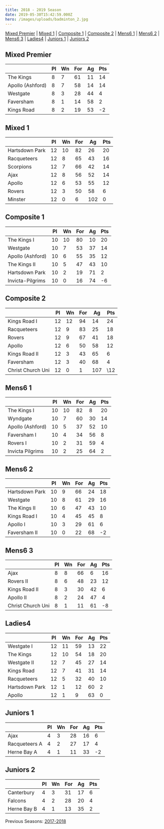 ```yaml
---
title: 2018 - 2019 Season
date: 2019-05-30T15:42:59.000Z
hero: /images/uploads/badminton_2.jpg
---
```

[Mixed Premier](#mixed-premier) | [Mixed 1](#mixed-1) | [Composite 1](#composite-1) | [Composite 2](#composite-2) | [Mens6 1](#mens6-1) | [Mens6 2](#mens6-2) | [Mens6 3](#mens6-3) | [Ladies4](#ladies4) | [Juniors 1](#juniors-1) | [Juniors 2](#juniors-2)

## Mixed Premier

|                  | Pl  | Wn  | For | Ag  | Pts |
| ---------------- | --- | --- | --- | --- | --- |
| The Kings        | 8   | 7   | 61  | 11  | 14  |
| Apollo (Ashford) | 8   | 7   | 58  | 14  | 14  |
| Westgate         | 8   | 3   | 28  | 44  | 4   |
| Faversham        | 8   | 1   | 14  | 58  | 2   |
| Kings Road       | 8   | 2   | 19  | 53  | \-2 |

## Mixed 1

|                | Pl  | Wn  | For | Ag  | Pts |
| -------------- | --- | --- | --- | --- | --- |
| Hartsdown Park | 12  | 10  | 82  | 26  | 20  |
| Racqueteers    | 12  | 8   | 65  | 43  | 16  |
| Scorpions      | 12  | 7   | 66  | 42  | 14  |
| Ajax           | 12  | 8   | 56  | 52  | 14  |
| Apollo         | 12  | 6   | 53  | 55  | 12  |
| Rovers         | 12  | 3   | 50  | 58  | 6   |
| Minster        | 12  | 0   | 6   | 102 | 0   |

## Composite 1

|                  | Pl  | Wn  | For | Ag  | Pts |
| ---------------- | --- | --- | --- | --- | --- |
| The Kings I      | 10  | 10  | 80  | 10  | 20  |
| Westgate         | 10  | 7   | 53  | 37  | 14  |
| Apollo (Ashford) | 10  | 6   | 55  | 35  | 12  |
| The Kings II     | 10  | 5   | 47  | 43  | 10  |
| Hartsdown Park   | 10  | 2   | 19  | 71  | 2   |
| Invicta-Pilgrims | 10  | 0   | 16  | 74  | \-6 |

## Composite 2

|                   | Pl  | Wn  | For | Ag  | Pts |
| ----------------- | --- | --- | --- | --- | --- |
| Kings Road I      | 12  | 12  | 94  | 14  | 24  |
| Racqueteers       | 12  | 9   | 83  | 25  | 18  |
| Rovers            | 12  | 9   | 67  | 41  | 18  |
| Apollo            | 12  | 6   | 50  | 58  | 12  |
| Kings Road II     | 12  | 3   | 43  | 65  | 6   |
| Faversham         | 12  | 3   | 40  | 68  | 4   |
| Christ Church Uni | 12  | 0   | 1   | 107 | \12 |

## Mens6 1

|                  | Pl  | Wn  | For | Ag  | Pts |
| ---------------- | --- | --- | --- | --- | --- |
| The Kings I      | 10  | 10  | 82  | 8   | 20  |
| Wyndgate         | 10  | 7   | 60  | 30  | 14  |
| Apollo (Ashford) | 10  | 5   | 37  | 52  | 10  |
| Faversham I      | 10  | 4   | 34  | 56  | 8   |
| Rovers I         | 10  | 2   | 31  | 59  | 4   |
| Invicta Pilgrims | 10  | 2   | 25  | 64  | 2   |

## Mens6 2

|                | Pl  | Wn  | For | Ag  | Pts |
| -------------- | --- | --- | --- | --- | --- |
| Hartsdown Park | 10  | 9   | 66  | 24  | 18  |
| Westgate       | 10  | 8   | 61  | 29  | 16  |
| The Kings II   | 10  | 6   | 47  | 43  | 10  |
| Kings Road I   | 10  | 4   | 45  | 45  | 8   |
| Apollo I       | 10  | 3   | 29  | 61  | 6   |
| Faversham II   | 10  | 0   | 22  | 68  | \-2 |

## Mens6 3

|                   | Pl  | Wn  | For | Ag  | Pts |
| ----------------- | --- | --- | --- | --- | --- |
| Ajax              | 8   | 8   | 66  | 6   | 16  |
| Rovers II         | 8   | 6   | 48  | 23  | 12  |
| Kings Road II     | 8   | 3   | 30  | 42  | 6   |
| Apollo II         | 8   | 2   | 24  | 47  | 4   |
| Christ Church Uni | 8   | 1   | 11  | 61  | \-8 |

## Ladies4

|                | Pl  | Wn  | For | Ag  | Pts |
| -------------- | --- | --- | --- | --- | --- |
| Westgate I     | 12  | 11  | 59  | 13  | 22  |
| The Kings      | 12  | 10  | 54  | 18  | 20  |
| Westgate II    | 12  | 7   | 45  | 27  | 14  |
| Kings Road     | 12  | 7   | 41  | 31  | 14  |
| Racqueteers    | 12  | 5   | 32  | 40  | 10  |
| Hartsdown Park | 12  | 1   | 12  | 60  | 2   |
| Apollo         | 12  | 1   | 9   | 63  | 0   |

## Juniors 1

|               | Pl  | Wn  | For | Ag  | Pts |
| ------------- | --- | --- | --- | --- | --- |
| Ajax          | 4   | 3   | 28  | 16  | 6   |
| Racqueteers A | 4   | 2   | 27  | 17  | 4   |
| Herne Bay A   | 4   | 1   | 11  | 33  | \-2 |

## Juniors 2

|             | Pl  | Wn  | For | Ag  | Pts |
| ----------- | --- | --- | --- | --- | --- |
| Canterbury  | 4   | 3   | 31  | 17  | 6   |
| Falcons     | 4   | 2   | 28  | 20  | 4   |
| Herne Bay B | 4   | 1   | 13  | 35  | 2   |

Previous Seasons: [2017-2018](/tables/season-2017-2018)
